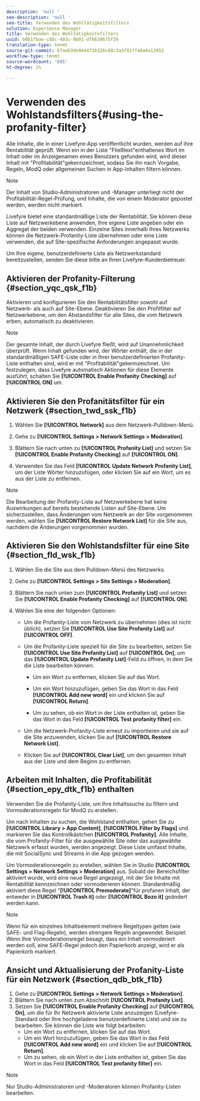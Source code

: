 ```yaml
---
description: 'null '
seo-description: 'null '
seo-title: Verwenden des Wohltätigkeitsfilters
solution: Experience Manager
title: Verwenden des Wohltätigkeitsfilters
uuid: b0b1fbae-c88c-403c-9b91-df6620675f39
translation-type: tm+mt
source-git-commit: 67aeb3de964473b326c88c3a3f81ff48a6a12652
workflow-type: tm+mt
source-wordcount: '691'
ht-degree: 1%

---
```



# Verwenden des Wohlstandsfilters{#using-the-profanity-filter}

Alle Inhalte, die in einer Livefyre-App veröffentlicht wurden, werden auf ihre Rentabilität geprüft. Wenn ein in der Liste &quot;Fließtext&quot;enthaltenes Wort im Inhalt oder im Anzeigenamen eines Benutzers gefunden wird, wird dieser Inhalt mit &quot;Profitabilität&quot;gekennzeichnet, sodass Sie ihn nach Vorgabe, Regeln, ModQ oder allgemeinen Suchen in App-Inhalten filtern können.

>[!NOTE]
>
>Der Inhalt von Studio-Administratoren und -Manager unterliegt nicht der Profitabilität-Regel-Prüfung, und Inhalte, die von einem Moderator gepostet werden, werden nicht markiert.

Livefyre bietet eine standardmäßige Liste der Rentabilität. Sie können diese Liste auf Netzwerkebene anwenden, Ihre eigene Liste angeben oder ein Aggregat der beiden verwenden. Einzelne Sites innerhalb Ihres Netzwerks können die Netzwerk-Profanity-Liste übernehmen oder eine Liste verwenden, die auf Site-spezifische Anforderungen angepasst wurde.

Um Ihre eigene, benutzerdefinierte Liste als Netzwerkstandard bereitzustellen, senden Sie diese bitte an Ihren Livefyre-Kundenbetreuer.

## Aktivieren der Profanity-Filterung {#section_yqc_qsk_f1b}

Aktivieren und konfigurieren Sie den Rentabilitätsfilter sowohl auf Netzwerk- als auch auf Site-Ebene. Deaktivieren Sie den Profilfilter auf Netzwerkebene, um den Abstandsfilter für alle Sites, die vom Netzwerk erben, automatisch zu deaktivieren.

>[!NOTE]
>
>Der gesamte Inhalt, der durch Livefyre fließt, wird auf Unannehmlichkeit überprüft. Wenn Inhalt gefunden wird, der Wörter enthält, die in der standardmäßigen SAFE-Liste oder in Ihrer benutzerdefinierten Profanity-Liste enthalten sind, wird er mit &quot;Profitabilität&quot;gekennzeichnet. Um festzulegen, dass Livefyre automatisch Aktionen für diese Elemente ausführt, schalten Sie **[!UICONTROL Enable Profanity Checking]** auf **[!UICONTROL ON]** um.

## Aktivieren Sie den Profanitätsfilter für ein Netzwerk {#section_twd_ssk_f1b}

1. Wählen Sie **[!UICONTROL Network]** aus dem Netzwerk-Pulldown-Menü.
1. Gehe zu **[!UICONTROL Settings > Network Settings > Moderation]**.
1. Blättern Sie nach unten zu **[!UICONTROL Profanity List]** und setzen Sie **[!UICONTROL Enable Profanity Checking]** auf **[!UICONTROL ON]**.

1. Verwenden Sie das Feld **[!UICONTROL Update Network Profanity List]**, um der Liste Wörter hinzuzufügen, oder klicken Sie auf ein Wort, um es aus der Liste zu entfernen.

>[!NOTE]
>
>Die Bearbeitung der Profanity-Liste auf Netzwerkebene hat keine Auswirkungen auf bereits bestehende Listen auf Site-Ebene. Um sicherzustellen, dass Änderungen vom Netzwerk an der Site vorgenommen werden, wählen Sie **[!UICONTROL Restore Network List]** für die Site aus, nachdem die Änderungen vorgenommen wurden.

## Aktivieren Sie den Wohlstandsfilter für eine Site {#section_fld_wsk_f1b}

1. Wählen Sie die Site aus dem Pulldown-Menü des Netzwerks.
1. Gehe zu **[!UICONTROL Settings > Site Settings > Moderation]**.
1. Blättern Sie nach unten zum **[!UICONTROL Profanity List]** und setzen Sie **[!UICONTROL Enable Profanity Checking]** auf **[!UICONTROL ON]**.

1. Wählen Sie eine der folgenden Optionen:

   * Um die Profanity-Liste vom Netzwerk zu übernehmen (dies ist nicht üblich), setzen Sie **[!UICONTROL Use Site Profanity List]** auf **[!UICONTROL OFF]**.

   * Um die Profanity-Liste speziell für die Site zu bearbeiten, setzen Sie **[!UICONTROL Use Site Profanity List]** auf **[!UICONTROL On]**, um das **[!UICONTROL Update Profanity List]**-Feld zu öffnen, in dem Sie die Liste bearbeiten können:

      * Um ein Wort zu entfernen, klicken Sie auf das Wort.
      * Um ein Wort hinzuzufügen, geben Sie das Wort in das Feld **[!UICONTROL Add new word]** ein und klicken Sie auf **[!UICONTROL Return]**.

      * Um zu sehen, ob ein Wort in der Liste enthalten ist, geben Sie das Wort in das Feld **[!UICONTROL Test profanity filter]** ein.
   * Um die Netzwerk-Profanity-Liste erneut zu importieren und sie auf die Site anzuwenden, klicken Sie auf **[!UICONTROL Restore Network List]**.
   * Klicken Sie auf **[!UICONTROL Clear List]**, um den gesamten Inhalt aus der Liste und dem Beginn zu entfernen.


## Arbeiten mit Inhalten, die Profitabilität {#section_epy_dtk_f1b} enthalten

Verwenden Sie die Profanity-Liste, um Ihre Inhaltssuche zu filtern und Vormoderationsregeln für ModQ zu erstellen.

Um nach Inhalten zu suchen, die Wohlstand enthalten, gehen Sie zu **[!UICONTROL Library > App Content]**, **[!UICONTROL Filter by Flags]** und markieren Sie das Kontrollkästchen **[!UICONTROL Profanity]**. Alle Inhalte, die vom Profanity-Filter für die ausgewählte Site oder das ausgewählte Netzwerk erfasst wurden, werden angezeigt. Diese Liste umfasst Inhalte, die mit SocialSync und Streams in die App gezogen werden.

Um Vormoderationsregeln zu erstellen, wählen Sie in Studio **[!UICONTROL Settings > Network Settings > Moderation]** aus. Sobald der Bereichsfilter aktiviert wurde, wird eine neue Regel angezeigt, mit der Sie Inhalte mit Rentabilität kennzeichnen oder vormoderieren können. Standardmäßig aktiviert diese Regel &quot;**[!UICONTROL Premoderate]**&quot;für profanen Inhalt, der entweder in **[!UICONTROL Trash it]** oder **[!UICONTROL Bozo it]** geändert werden kann.

>[!NOTE]
>
>Wenn für ein einzelnes Inhaltselement mehrere Regeltypen gelten (wie SAFE- und Flag-Regeln), werden strengere Regeln angewendet. Beispiel: Wenn Ihre Vormoderationsregel besagt, dass ein Inhalt vormoderiert werden soll, eine SAFE-Regel jedoch den Papierkorb anzeigt, wird er als Papierkorb markiert.

## Ansicht und Aktualisierung der Profanity-Liste für ein Netzwerk {#section_qdb_btk_f1b}

1. Gehe zu **[!UICONTROL Settings > Network Settings > Moderation]**.
1. Blättern Sie nach unten zum Abschnitt **[!UICONTROL Profanity List]**.
1. Setzen Sie **[!UICONTROL Enable Profanity Checking]** auf **[!UICONTROL On]**, um die für Ihr Netzwerk aktivierte Liste anzuzeigen (Livefyre-Standard oder Ihre hochgeladene benutzerdefinierte Liste) und sie zu bearbeiten. Sie können die Liste wie folgt bearbeiten:
   * Um ein Wort zu entfernen, klicken Sie auf das Wort.
   * Um ein Wort hinzuzufügen, geben Sie das Wort in das Feld **[!UICONTROL Add new word]** ein und klicken Sie auf **[!UICONTROL Return]**.
   * Um zu sehen, ob ein Wort in der Liste enthalten ist, geben Sie das Wort in das Feld **[!UICONTROL Test profanity filter]** ein.

>[!NOTE]
>
>Nur Studio-Administratoren und -Moderatoren können Profanity-Listen bearbeiten.

